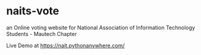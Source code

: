 # naits-vote

an Online voting website for National Association of Information Technology Students - Mautech Chapter

Live Demo at https://nait.pythonanywhere.com/